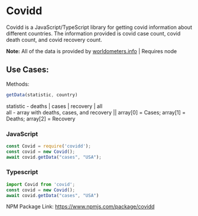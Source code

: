 # **Covidd**

Covidd is a JavaScript/TypeScript library for getting covid information about different countries. The information provided is covid case count, covid death count, and covid recovery count.

**Note:** All of the data is provided by [worldometers.info](https://www.worldometers.info/coronavirus/) | Requires node

## **Use Cases:** 

Methods:
```js
getData(statistic, country)
```
statistic - deaths | cases | recovery | all\
all - array with deaths, cases, and recovery || array[0] = Cases; array[1] = Deaths; array[2] = Recovery
### JavaScript
```js
const Covid = require('covidd');
const covid = new Covid();
await covid.getData("cases", "USA");
```
### Typescript
```ts
import Covid from 'covid';
const covid = new Covid();
await covid.getData("cases", "USA")
```

NPM Package Link: https://www.npmjs.com/package/covidd